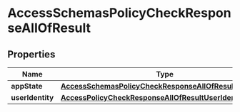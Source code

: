 

# AccessSchemasPolicyCheckResponseAllOfResult


## Properties

| Name | Type | Description | Notes |
|------------ | ------------- | ------------- | -------------|
|**appState** | [**AccessSchemasPolicyCheckResponseAllOfResultAppState**](AccessSchemasPolicyCheckResponseAllOfResultAppState.md) |  |  [optional] |
|**userIdentity** | [**AccessPolicyCheckResponseAllOfResultUserIdentity**](AccessPolicyCheckResponseAllOfResultUserIdentity.md) |  |  [optional] |



